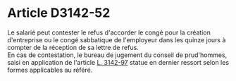 # Article D3142-52

  
Le salarié peut contester le refus d'accorder le congé pour la création d'entreprise ou le congé sabbatique de l'employeur dans les quinze jours à compter de la réception de sa lettre de refus.   
En cas de contestation, le bureau de jugement du conseil de prud'hommes, saisi en application de l'article [L. 3142-97][1] statue en dernier ressort selon les formes applicables au référé.

 [1]: /affichCodeArticle.do?cidTexte=LEGITEXT000006072050&idArticle=LEGIARTI000006902770&dateTexte=&categorieLien=cid